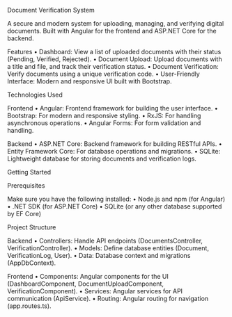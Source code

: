 

Document Verification System

A secure and modern system for uploading, managing, and verifying digital documents. Built with Angular for the frontend and ASP.NET Core for the backend.

Features
	•	Dashboard: View a list of uploaded documents with their status (Pending, Verified, Rejected).
	•	Document Upload: Upload documents with a title and file, and track their verification status.
	•	Document Verification: Verify documents using a unique verification code.
	•	User-Friendly Interface: Modern and responsive UI built with Bootstrap.

Technologies Used

Frontend
	•	Angular: Frontend framework for building the user interface.
	•	Bootstrap: For modern and responsive styling.
	•	RxJS: For handling asynchronous operations.
	•	Angular Forms: For form validation and handling.

Backend
	•	ASP.NET Core: Backend framework for building RESTful APIs.
	•	Entity Framework Core: For database operations and migrations.
	•	SQLite: Lightweight database for storing documents and verification logs.

Getting Started

Prerequisites

Make sure you have the following installed:
	•	Node.js and npm (for Angular)
	•	.NET SDK (for ASP.NET Core)
	•	SQLite (or any other database supported by EF Core)



Project Structure

Backend
	•	Controllers: Handle API endpoints (DocumentsController, VerificationController).
	•	Models: Define database entities (Document, VerificationLog, User).
	•	Data: Database context and migrations (AppDbContext).

Frontend
	•	Components: Angular components for the UI (DashboardComponent, DocumentUploadComponent, VerificationComponent).
	•	Services: Angular services for API communication (ApiService).
	•	Routing: Angular routing for navigation (app.routes.ts).

